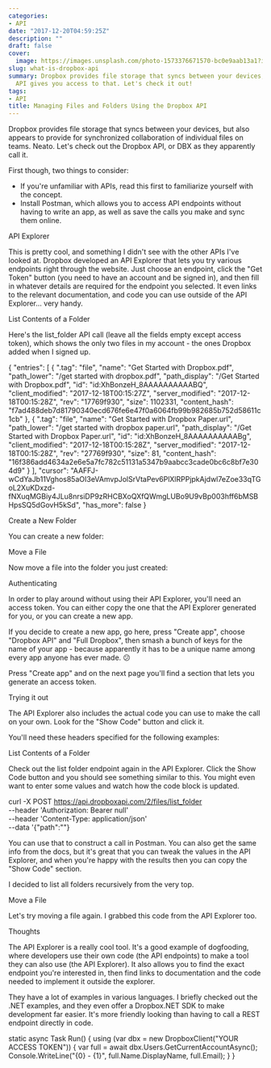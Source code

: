 ```yaml
---
categories:
- API
date: "2017-12-20T04:59:25Z"
description: ""
draft: false
cover:
  image: https://images.unsplash.com/photo-1573376671570-bc0e9aab13a1?ixlib=rb-1.2.1&q=80&fm=jpg&crop=entropy&cs=tinysrgb&w=2000&fit=max&ixid=eyJhcHBfaWQiOjExNzczfQ
slug: what-is-dropbox-api
summary: Dropbox provides file storage that syncs between your devices, and their
  API gives you access to that. Let's check it out!
tags:
- API
title: Managing Files and Folders Using the Dropbox API
---
```



Dropbox provides file storage that syncs between your devices, but also appears to provide for synchronized collaboration of individual files on teams. Neato. Let's check out the Dropbox API, or DBX as they apparently call it.

First though, two things to consider:

 * If you're unfamiliar with APIs, read this first to familiarize yourself with the concept.
 * Install Postman, which allows you to access API endpoints without having to write an app, as well as save the calls you make and sync them online.


API Explorer

This is pretty cool, and something I didn't see with the other APIs I've looked at. Dropbox developed an API Explorer that lets you try various endpoints right through the website. Just choose an endpoint, click the "Get Token" button (you need to have an account and be signed in), and then fill in whatever details are required for the endpoint you selected. It even links to the relevant documentation, and code you can use outside of the API Explorer... very handy.


List Contents of a Folder

Here's the list_folder API call (leave all the fields empty except access token), which shows the only two files in my account - the ones Dropbox added when I signed up.

{
  "entries": [
    {
      ".tag": "file",
      "name": "Get Started with Dropbox.pdf",
      "path_lower": "/get started with dropbox.pdf",
      "path_display": "/Get Started with Dropbox.pdf",
      "id": "id:XhBonzeH_8AAAAAAAAAABQ",
      "client_modified": "2017-12-18T00:15:27Z",
      "server_modified": "2017-12-18T00:15:28Z",
      "rev": "17769f930",
      "size": 1102331,
      "content_hash": "f7ad488deb7d81790340ecd676fe6e47f0a6064fb99b982685b752d58611c1cb"
    },
    {
      ".tag": "file",
      "name": "Get Started with Dropbox Paper.url",
      "path_lower": "/get started with dropbox paper.url",
      "path_display": "/Get Started with Dropbox Paper.url",
      "id": "id:XhBonzeH_8AAAAAAAAAABg",
      "client_modified": "2017-12-18T00:15:28Z",
      "server_modified": "2017-12-18T00:15:28Z",
      "rev": "27769f930",
      "size": 81,
      "content_hash": "16f386add4634a2e6e5a7fc782c51131a5347b9aabcc3cade0bc6c8bf7e304d9"
    }
  ],
  "cursor": "AAFFJ-wCdYaJb11Vghos85aOI3eVAmvpJolSrVtaPev6PlXlRPPjpkAjdwl7eZoe33qTGoL2XuKDxzd-fNXuqMGBiy4JLu8nrsiDP9zRHCBXoQXfQWmgLUBo9U9vBp003hff6bMSBHpsSQ5dGovH5kSd",
  "has_more": false
}



Create a New Folder

You can create a new folder:


Move a File

Now move a file into the folder you just created:


Authenticating

In order to play around without using their API Explorer, you'll need an access token. You can either copy the one that the API Explorer generated for you, or you can create a new app.

If you decide to create a new app, go here, press "Create app", choose "Dropbox API" and "Full Dropbox", then smash a bunch of keys for the name of your app - because apparently it has to be a unique name among every app anyone has ever made. 😕

Press "Create app" and on the next page you'll find a section that lets you generate an access token.


Trying it out

The API Explorer also includes the actual code you can use to make the call on your own. Look for the "Show Code" button and click it.

You'll need these headers specified for the following examples:


List Contents of a Folder

Check out the list folder endpoint again in the API Explorer. Click the Show Code button and you should see something similar to this. You might even want to enter some values and watch how the code block is updated.

curl -X POST https://api.dropboxapi.com/2/files/list_folder \
  --header 'Authorization: Bearer null' \
  --header 'Content-Type: application/json' \
  --data '{"path":""}


You can use that to construct a call in Postman. You can also get the same info from the docs, but it's great that you can tweak the values in the API Explorer, and when you're happy with the results then you can copy the "Show Code" section.

I decided to list all folders recursively from the very top.


Move a File

Let's try moving a file again. I grabbed this code from the API Explorer too.


Thoughts

The API Explorer is a really cool tool. It's a good example of dogfooding, where developers use their own code (the API endpoints) to make a tool they can also use (the API Explorer). It also allows you to find the exact endpoint you're interested in, then find links to documentation and the code needed to implement it outside the explorer.

They have a lot of examples in various languages. I briefly checked out the .NET examples, and they even offer a Dropbox.NET SDK to make development far easier. It's more friendly looking than having to call a REST endpoint directly in code.

static async Task Run()
{
    using (var dbx = new DropboxClient("YOUR ACCESS TOKEN"))
    {
        var full = await dbx.Users.GetCurrentAccountAsync();
        Console.WriteLine("{0} - {1}", full.Name.DisplayName, full.Email);
    }
}
